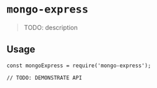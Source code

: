 # `mongo-express`

> TODO: description

## Usage

```
const mongoExpress = require('mongo-express');

// TODO: DEMONSTRATE API
```
